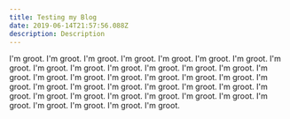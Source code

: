 ```yaml
---
title: Testing my Blog
date: 2019-06-14T21:57:56.088Z
description: Description
---
```

I'm groot. I'm groot. I'm groot. I'm groot. I'm groot. I'm groot. I'm groot. I'm groot. I'm groot. I'm groot. I'm groot. I'm groot. I'm groot. I'm groot. I'm groot. I'm groot. I'm groot. I'm groot. I'm groot. I'm groot. I'm groot. I'm groot. I'm groot. I'm groot. I'm groot. I'm groot. I'm groot. I'm groot. I'm groot. I'm groot. I'm groot. I'm groot. I'm groot. I'm groot. I'm groot. I'm groot. I'm groot. I'm groot. I'm groot. I'm groot.
